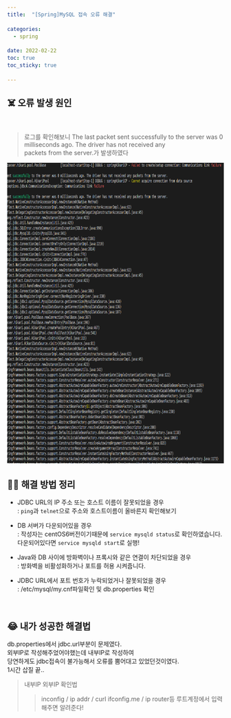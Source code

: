```yaml
---
title:  "[Spring]MySQL 접속 오류 해결" 

categories:
  - spring
  
date: 2022-02-22
toc: true
toc_sticky: true

---
```




## ☠️ 오류 발생 원인
<br/>

> 로그를 확인해보니 The last packet sent successfully to the server was 0 milliseconds ago. The driver has not received any  
packets from the server.가 발생하였다

<img src="/img/Spring/2022_02_22_1.PNG" style="width:800px; height:700px"/>

<br/>

## 🙋‍♂️ 해결 방법 정리

* JDBC URL의 IP 주소 또는 호스트 이름이 잘못되었을 경우
<br/>: ```ping```과 ```telnet```으로 주소와 호스트이름이 올바른지 확인해보기

* DB 서버가 다운되어있을 경우
<br/>: 작성자는 centOS6버전이기때문에 ```service mysqld status```로 확인하였습니다.
<br/>    다운되어있다면 ```service mysqld start```로 실행!
* Java와 DB 사이에 방화벽이나 프록시와 같은 연결이 차단되었을 경우
<br/>: 방화벽을 비활성화하거나 포트를 허용 시켜줍니다.
* JDBC URL에서 포트 번호가 누락되었거나 잘못되었을 경우
<br/>: /etc/mysql/my.cnf파일확인 및 db.properties 확인

<br/>

## 😂 내가 성공한 해결법

db.properties에서 jdbc.url부분이 문제였다.  
외부IP로 작성해주었어야했는데 내부IP로 작성하여   
당연하게도 jdbc접속이 불가능해서 오류를 뿜어대고 있었던것이였다.  
1시간 삽질 끝..

> 내부IP 외부IP 확인법
>> inconfig / ip addr / curl ifconfig.me / ip router등 루트계정에서 입력해주면 알려준다!





